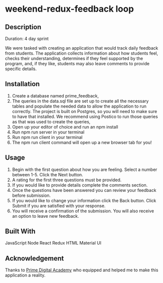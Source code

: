 # weekend-redux-feedback loop

## Description

Duration: 4 day sprint

We were tasked with creating an application that would track daily feedback from students. The application collects information about how students feel, checks their understanding, determines if they feel supported by the program, and, if they like, students may also leave comments to provide specific details. 

## Installation

1. Create a database named prime_feedback,
2. The queries in the data.sql file are set up to create all the necessary tables and populate the needed data to allow the application to run correctly. The project is built on Postgres, so you will need to make sure to have that installed. We recommend using Postico to run those queries as that was used to create the queries,
3. Open up your editor of choice and run an npm install
4. Run npm run server in your terminal
5. Run npm run client in your terminal
6. The npm run client command will open up a new browser tab for you!

## Usage
1. Begin with the first question about how you are feeling. Select a number between 1-5. Click the Next button.
2. A rating for the first three questions must be provided. 
3. If you would like to provide details complete the comments section. 
4. Once the questions have been answered you can review your feedback before submission. 
5. If you would like to change your information click the Back button. Click Submit if you are satisfied with your response. 
6. You will receive a confirmation of the submission. You will also receive an option to leave new feedback. 


## Built With
JavaScript
Node
React
Redux
HTML
Material UI

## Acknowledgement
Thanks to [Prime Digital Academy](www.primeacademy.io) who equipped and helped me to make this application a reality.
